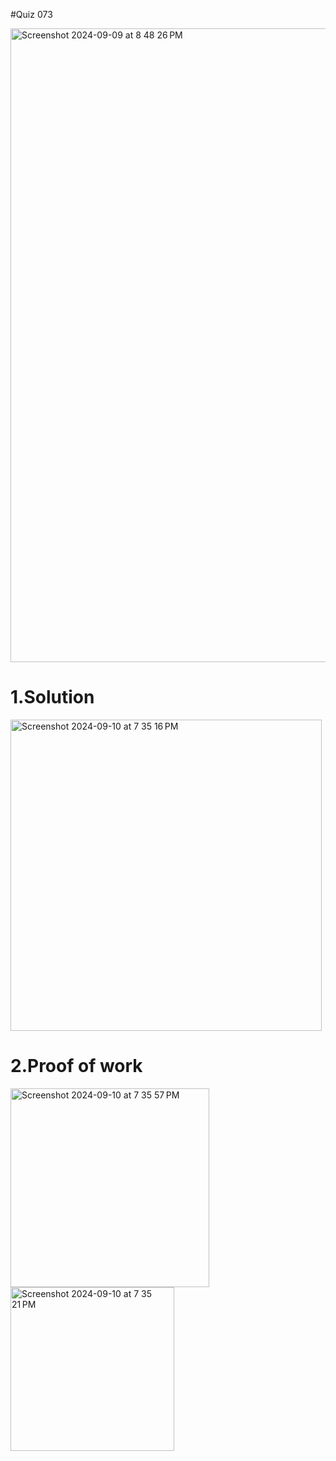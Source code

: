 #Quiz 073

<img width="1014" alt="Screenshot 2024-09-09 at 8 48 26 PM" src="https://github.com/user-attachments/assets/b36aca25-b0bf-4b6d-bab2-24c550d5cdd7">



# 1.Solution
<img width="498" alt="Screenshot 2024-09-10 at 7 35 16 PM" src="https://github.com/user-attachments/assets/09cca43c-bf8f-4087-bc5e-5f29956129ab">


# 2.Proof of work
<img width="318" alt="Screenshot 2024-09-10 at 7 35 57 PM" src="https://github.com/user-attachments/assets/a6e50344-f3bf-40e7-b701-9693b66910e1">
<img width="262" alt="Screenshot 2024-09-10 at 7 35 21 PM" src="https://github.com/user-attachments/assets/1f99c5e5-ee6c-45b2-a25e-589a57c950c2">
